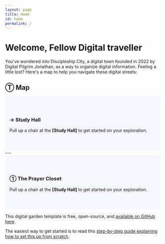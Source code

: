 ```yaml
---
layout: page
title: Home
id: home
permalink: /
---
```


# Welcome, Fellow Digital traveller

You've wondered into Discipleship City, a digital town founded in 2022 by Digital Pilgrim Jonathan, as a way to organize digital information. Feeling a little lost? Here's a map to help you navigate these digital streets:

## Ⓣ Map

<div style="padding: 3em 1em; background: #f5f7ff; border-radius: 4px;">
  <h3>→ Study Hall</h3>
  <p>Pull up a chair at the <span style="font-weight: bold">[Study Hall]</span> to get started on your exploration.</p>
</div>
---
<div style="padding: 3em 1em; background: #f5f7ff; border-radius: 4px;">
  <h3>① The Prayer Closet</h3>
  <p>Pull up a chair at the <span style="font-weight: bold">[Study Hall]</span> to get started on your exploration.</p>
</div>

This digital garden template is free, open-source, and [available on GitHub here](https://github.com/maximevaillancourt/digital-garden-jekyll-template).

The easiest way to get started is to read this [step-by-step guide explaining how to set this up from scratch](https://maximevaillancourt.com/blog/setting-up-your-own-digital-garden-with-jekyll).

<style>
  .wrapper {
    max-width: 46em;
  }
</style>
